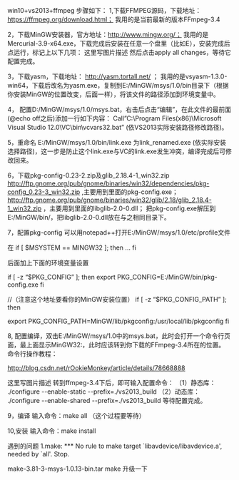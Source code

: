 win10+vs2013+ffmpeg
步骤如下：
1,下载FFMPEG源码，下载地址：https://ffmpeg.org/download.html； 
我用的是当前最新的版本FFmpeg-3.4

2，下载MinGW安装器，官方地址：http://www.mingw.org/； 
我用的是Mercurial-3.9-x64.exe，下载完成后安装在任意一个盘里（比如E），安装完成后点运行，标记上以下几项： 
这里写图片描述 
然后点击apply all changes，等待它配置完成。

3，下载yasm，下载地址： http://yasm.tortall.net/ ； 
我用的是vsyasm-1.3.0-win64，下载后改名为yasm.exe，复制到E:/MinGW/msys/1.0/bin目录下（根据你安装MinGW的位置改变，后面一样），将该文件的路径添加到环境变量中。

4， 配置D:/MinGW/msys/1.0/msys.bat，右击后点击“编辑”，在此文件的最前面(@echo off之后)添加一行如下内容： 
Call”C:\Program Files(x86)\Microsoft Visual Studio 12.0\VC\bin\vcvars32.bat” (依VS2013实际安装路径修改路径)。

5，重命名 E:/MinGW/msys/1.0/bin/link.exe 为link_renamed.exe (依实际安装选择路径)，这一步是防止这个link.exe与VC的link.exe发生冲突，编译完成后可修改回来。

6，下载pkg-config-0.23-2.zip及glib_2.18.4-1_win32.zip 
http://ftp.gnome.org/pub/gnome/binaries/win32/dependencies/pkg-config_0.23-3_win32.zip ,主要用到里面的pkg-config.exe； 
http://ftp.gnome.org/pub/gnome/binaries/win32/glib/2.18/glib_2.18.4-1_win32.zip ，主要用到里面的libglib-2.0-0.dll； 
把pkg-config.exe解压到E:/MinGW/bin/，把libglib-2.0-0.dll放在与之相同目录下。

7，配置pkg-config 
可以用notepad++打开E:/MinGW/msys/1.0/etc/profile文件

在 
if [ $MSYSTEM == MINGW32 ]; then 
… 
fi

后面加上下面的环境变量设置

if [ -z “$PKG_CONFIG” ]; then 
export PKG_CONFIG=E:/MinGW/bin/pkg-config.exe 
fi

//（注意这个地址要看你的MinGW安装位置） 
if [ -z “$PKG_CONFIG_PATH” ]; then

export PKG_CONFIG_PATH=MinGW/lib/pkgconfig:/usr/local/lib/pkgconfig 
fi

8, 配置编译，双击E:/MinGW/msys/1.0中的msys.bat，此时会打开一个命令行页面，最上面显示MinGW32:，此时应该转到你下载的FFmpeg-3.4所在的位置。 
命令行操作教程：

http://blog.csdn.net/rOokieMonkey/article/details/78668888

这里写图片描述
转到ffmpeg-3.4下后，即可输入配置命令： 
（1）静态库： 
./configure --enable-static --prefix=./vs2013_build 
（2）动态库： 
./configure --enable-shared --prefix=./vs2013_build 
等待配置完成。

9，编译 
输入命令：make all （这个过程要等待）

10,安装 
输入命令：make install

遇到的问题
1.make: *** No rule to make target \`libavdevice/libavdevice.a', needed by \`all'.  Stop.

 make-3.81-3-msys-1.0.13-bin.tar  make 升级一下
